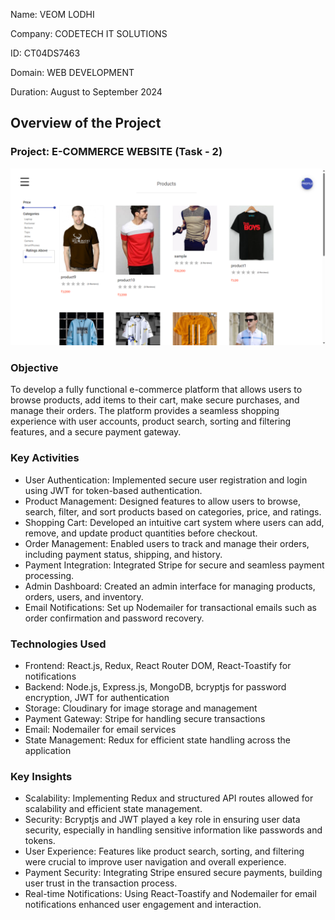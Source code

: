 Name: VEOM LODHI

Company: CODETECH IT SOLUTIONS

ID: CT04DS7463

Domain: WEB DEVELOPMENT

Duration: August to September 2024

## Overview of the Project

### Project: E-COMMERCE WEBSITE (Task - 2)

<img src="./assets/pic1.png" alt="Alt text"  />


### Objective

To develop a fully functional e-commerce platform that allows users to browse products, add items to their cart, make secure purchases, and manage their orders. The platform provides a seamless shopping experience with user accounts, product search, sorting and filtering features, and a secure payment gateway.

### Key Activities

- User Authentication: Implemented secure user registration and login using JWT for token-based authentication.
- Product Management: Designed features to allow users to browse, search, filter, and sort products based on categories, price, and ratings.
- Shopping Cart: Developed an intuitive cart system where users can add, remove, and update product quantities before checkout.
- Order Management: Enabled users to track and manage their orders, including payment status, shipping, and history.
- Payment Integration: Integrated Stripe for secure and seamless payment processing.
- Admin Dashboard: Created an admin interface for managing products, orders, users, and inventory.
- Email Notifications: Set up Nodemailer for transactional emails such as order confirmation and password recovery.

### Technologies Used

- Frontend: React.js, Redux, React Router DOM, React-Toastify for notifications
- Backend: Node.js, Express.js, MongoDB, bcryptjs for password encryption, JWT for authentication
- Storage: Cloudinary for image storage and management
- Payment Gateway: Stripe for handling secure transactions
- Email: Nodemailer for email services
- State Management: Redux for efficient state handling across the application

### Key Insights

- Scalability: Implementing Redux and structured API routes allowed for scalability and efficient state management.
- Security: Bcryptjs and JWT played a key role in ensuring user data security, especially in handling sensitive information like passwords and tokens.
- User Experience: Features like product search, sorting, and filtering were crucial to improve user navigation and overall experience.
- Payment Security: Integrating Stripe ensured secure payments, building user trust in the transaction process.
- Real-time Notifications: Using React-Toastify and Nodemailer for email notifications enhanced user engagement and interaction.
